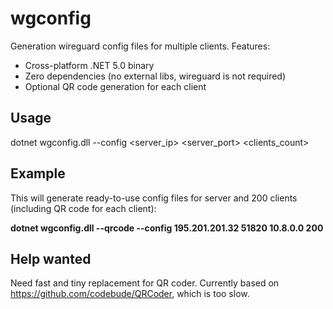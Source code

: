 # wgconfig
Generation wireguard config files for multiple clients. Features:

- Cross-platform .NET 5.0 binary
- Zero dependencies (no external libs, wireguard is not required)
- Optional QR code generation for each client

## Usage
dotnet wgconfig.dll --config <server_ip> <server_port> <subnet> <clients_count>

## Example
This will generate ready-to-use config files for server and 200 clients (including QR code for each client):

**dotnet wgconfig.dll --qrcode --config 195.201.201.32 51820 10.8.0.0 200**

## Help wanted
Need fast and tiny replacement for QR coder. Currently based on https://github.com/codebude/QRCoder, which is too slow.
